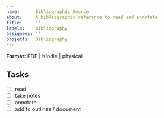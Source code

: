 ```yaml
---
name:      Bibliographic Source
about:     A bibliographic reference to read and annotate
title:     ''
labels:    bibliography
assignees: ''
projects:  Bibliography
---
```

<!-- Full citation for this item -->

**Format:** PDF | Kindle | physical

## Tasks
- [ ] read
- [ ] take notes
- [ ] annotate
- [ ] add to outlines / document
